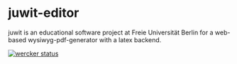 # juwit-editor
juwit is an educational software project at Freie Universität Berlin for a web-based wysiwyg-pdf-generator with a latex backend.

[![wercker status](https://app.wercker.com/status/c29d53893aa6f1d0d6b017c9b4d324de/m/master "wercker status")](https://app.wercker.com/project/bykey/c29d53893aa6f1d0d6b017c9b4d324de)
